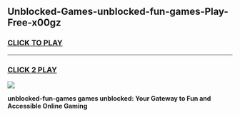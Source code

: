 
## Unblocked-Games-unblocked-fun-games-Play-Free-x00gz
<h3>
<a href="https://premium76.site?title=unblocked-fun-games&ref=23A">CLICK TO PLAY</a></h3>
<hr>

<h3>
<a href="https://premium76.site?title=unblocked-fun-games&ref=23A">CLICK 2 PLAY</a>
  
</h3>

<a href="https://premium76.site?title=unblocked-fun-games&ref=23A"><img src="https://clearcache.store/games.png"></a>


**unblocked-fun-games games unblocked: Your Gateway to Fun and Accessible Online Gaming**
